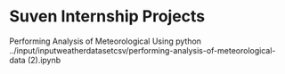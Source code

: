 # Suven Internship Projects
 Performing Analysis of Meteorological Using python
../input/inputweatherdatasetcsv/performing-analysis-of-meteorological-data (2).ipynb
